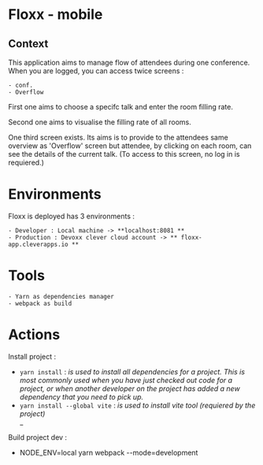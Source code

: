 # Floxx - mobile

## Context
This application aims to manage flow of attendees during one conference.
When you are logged, you can access twice screens : 

    - conf.
    - Overflow


First one aims to choose a specifc talk and enter the room filling rate. 

Second one aims to visualise the filling rate of all rooms.

One third screen exists. Its aims is to provide to the attendees same overview as 'Overflow' screen but attendee, by clicking on each room, can see the details of the current talk. (To access to this screen, no log in is requiered.)

# Environments

Floxx is deployed has 3 environments : 

    - Developer : Local machine -> **localhost:8081 **
    - Production : Devoxx clever cloud account -> ** floxx-app.cleverapps.io **

# Tools 

    - Yarn as dependencies manager
    - webpack as build

# Actions 

Install project : 

  - `yarn install` :  _is used to install all dependencies for a project. This is most commonly used when you have just checked out code for a project, or when another developer on the project has added a new dependency that you need to pick up._
  - `yarn install --global vite` : _is used to install vite tool (requiered by the project)_  
        _

Build project dev : 

 - NODE_ENV=local yarn webpack --mode=development
  

